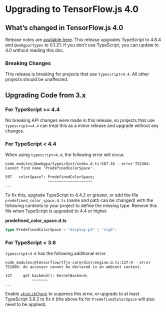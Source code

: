# Upgrading to TensorFlow.js 4.0

## What’s changed in TensorFlow.js 4.0

Release notes are [available here](https://github.com/tensorflow/tfjs/releases). This release upgrades TypeScript to 4.8.4 and `@webgpu/types` to 0.1.21. If you don't use TypeScript, you can update to 4.0 without reading this doc.

### Breaking Changes

This release is breaking for projects that use `typescript<4.4`. All other projects should be unaffected.

## Upgrading Code from 3.x

### For TypeScript >= 4.4
No breaking API changes were made in this release, so projects that use `typescript>=4.4` can treat this as a minor release and upgrade
without any changes.

### For TypeScript < 4.4

When using `typescript<4.4`, the following error will occur.
```
node_modules/@webgpu/types/dist/index.d.ts:587:16 - error TS2304: Cannot find name 'PredefinedColorSpace'.

587   colorSpace?: PredefinedColorSpace;
                   ~~~~~~~~~~~~~~~~~~~~
...
```

To fix this, upgrade TypeScript to 4.4.2 or greater, or add the file `predefined_color_space.d.ts` (name and path can be changed) with the following contents to your project to define the missing type. Remove this file when TypeScript is upgraded to 4.4 or higher.

**predefined_color_space.d.ts**
```typescript
type PredefinedColorSpace = "display-p3" | "srgb";
```

### For TypeScript < 3.6
`typescript<3.6` has the following additional error.
```
node_modules/@tensorflow/tfjs-core/dist/engine.d.ts:127:9 - error TS1086: An accessor cannot be declared in an ambient context.

127     get backend(): KernelBackend;
            ~~~~~~~
...
```

Enable [`skipLibCheck`](https://www.typescriptlang.org/tsconfig#skipLibCheck) to suppress this error, or upgrade to at least TypeScript 3.6.2 to fix it (the above fix for `PredefinedColorSpace` will also need to be applied).
